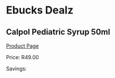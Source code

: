 
# Ebucks Dealz
## Calpol Pediatric Syrup 50ml
[Product Page](https://www.ebucks.com/web/shop/productSelected.do?prodId=1085592336&catId=1186081080)

Price: R49.00

Savings: 


	